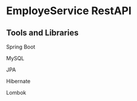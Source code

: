 # EmployeService RestAPI
## Tools and Libraries
<p>Spring Boot </p>
<p>MySQL </p>
<p>JPA </p>
<p>Hibernate </p>
<p>Lombok </p>
